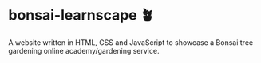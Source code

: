 # bonsai-learnscape 🪴
A website written in HTML, CSS and JavaScript to showcase a Bonsai tree gardening online academy/gardening service.
